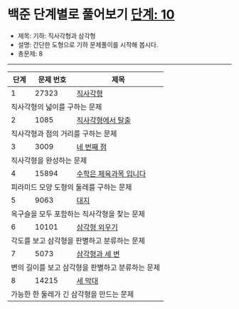 # 백준 단계별로 풀어보기 [단계: 10](https://www.acmicpc.net/step/50)

- 제목: 기하: 직사각형과 삼각형
- 설명: 간단한 도형으로 기하 문제풀이를 시작해 봅시다.
- 총문제: 8
---
<P>
  <table>
    <thead><tr><th>단계</th><th>문제 번호</th><th>제목</th></tr></thead>
    <tbody>
      <tr><td>1</td><td>27323</td><td><a href="https://www.acmicpc.net/problem/27323">직사각형</a></td></tr>
      <tr><td colspan="3">직사각형의 넓이를 구하는 문제</td></tr>
      <tr><td>2</td><td>1085</td><td><a href="https://www.acmicpc.net/problem/1085">직사각형에서 탈출</a></td></tr>
      <tr><td colspan="3">직사각형과 점의 거리를 구하는 문제</td></tr>
      <tr><td>3</td><td>3009</td><td><a href="https://www.acmicpc.net/problem/3009">네 번째 점</a></td></tr>
      <tr><td colspan="3">직사각형을 완성하는 문제</td></tr>
      <tr><td>4</td><td>15894</td><td><a href="https://www.acmicpc.net/problem/15894">수학은 체육과목 입니다</a></td></tr>
      <tr><td colspan="3">피라미드 모양 도형의 둘레를 구하는 문제</td></tr>
      <tr><td>5</td><td>9063</td><td><a href="https://www.acmicpc.net/problem/9063">대지</a></td></tr>
      <tr><td colspan="3">옥구슬을 모두 포함하는 직사각형을 찾는 문제</td></tr>
      <tr><td>6</td><td>10101</td><td><a href="https://www.acmicpc.net/problem/10101">삼각형 외우기</a></td></tr>
      <tr><td colspan="3">각도를 보고 삼각형을 판별하고 분류하는 문제</td></tr>
      <tr><td>7</td><td>5073</td><td><a href="https://www.acmicpc.net/problem/5073">삼각형과 세 변</a></td></tr>
      <tr><td colspan="3">변의 길이를 보고 삼각형을 판별하고 분류하는 문제</td></tr>
      <tr><td>8</td><td>14215</td><td><a href="https://www.acmicpc.net/problem/14215">세 막대</a></td></tr>
      <tr><td colspan="3">가능한 한 둘레가 긴 삼각형을 만드는 문제</td></tr>
    </tbody>
  </table>
</P>
